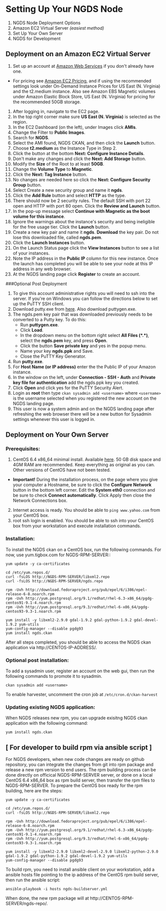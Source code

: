 # Setting Up Your NGDS Node

1. NGDS Node Deployment Options
  1. Amazon EC2 Virtual Server *(easiest method)*
  2. Set Up Your Own Server
2. NGDS for Development

## Deployment on an Amazon EC2 Virtual Server

1. Set up an account at [Amazon Web Services](http://aws.amazon.com/ec2/) if you don't already have one. 
  - For pricing see [Amazon EC2 Pricing](http://aws.amazon.com/ec2/pricing/), and if using the recommended settings look under On-Demand Instance Prices for US East (N. Virginia) and the t2.medium instance. Also see Amazon EBS Magnetic volumes under Amazon Elastic Block Store, US East (N. Virginia) for pricing for the recommended 50GB storage.
1. After logging in, navigate to the EC2 page.
1. In the top right corner make sure **US East (N. Virginia)** is selected as the region.
1. In the EC2 Dashboard (on the left), under Images click **AMIs**.
1. Change the Filter to **Public Images**.
1. Search for **NGDS**.
1. Select the AMI found, NGDS CKAN, and then click the **Launch** button.
1. Choose **t2.medium** as the Instance Type in Step 2.
1. Click the button at the bottom **Next: Configure Instance Details**.
1. Don't make any changes and click the **Next: Add Storage** button.
1. Modify the **Size** of the Root to at least **50GB**.
1. Change the **Volume Type** to **Magnetic**.
1. Click the **Next: Tag Instance** button.
1. No changes are needed here so click the **Next: Configure Security Group** button.
1. Select Create a new security group and name it **ngds**.
1. Click the **Add Rule** button and select **HTTP** as the type.
1. There should now be 2 security rules. The default SSH with port 22 open and HTTP with port 80 open. Click the **Review and Launch** button.
1. In the pop-up message select **Continue with Magnetic as the boot volume for this instance**.
1. Ignore the warnings about the instance's security and being ineligible for the free usage tier. Click the **Launch** button.
1. Create a new key pair and name it **ngds**. **Download** the key pair. Do not lose this downloaded file, called **ngds.pem**.
1. Click the **Launch Instances** button.
1. On the Launch Status page click the **View Instances** button to see a list of your instances.
1. Note the IP address in the **Public IP** column for this new instance. Once the launch has completed you will be able to see your node at this IP address in any web browser.
1. At the NGDS landing page click **Register** to create an account.

###Optional Post Deployment
1. To give this account administrative rights you will need to ssh into the server. If you're on Windows you can follow the directions below to set up the PuTTY SSH client.
1. Download putty.exe from [here](http://www.putty.org/). Also download puttygen.exe.
1. The ngds.pem key pair that was downloaded previously needs to be converted to a Putty key. To do this:
	- Run **puttygen.exe**.
	- Click **Load**.
	- In the dropdown menu on the bottom right select **All Files (\*.\*)**, select the **ngds.pem** key, and press **Open**.
	- Click the button **Save private key** and yes in the popup menu.
	- Name your key **ngds.ppk** and Save.
	- Close the PuTTY Key Generator.
1. Run **putty.exe**.
1. For **Host Name (or IP address)** enter the the Public IP of your Amazon instance.
1. In the window on the left, under **Connection - SSH - Auth** and **Private key file for authentication** add the ngds.ppk key you created.
1. Click **Open** and click yes for the PuTTY Security Alert.
1. Login as **root** then type `ckan sysadmin add <username>` where `<username>` is the username selected when you registered the new account on the NGDS landing page.
1. This user is now a system admin and on the NGDS landing page after refreshing the web browser there will be a new button for Sysadmin settings whenever this user is logged in.

## Deployment on Your Own Server

### Prerequisites:
1. CentOS 6.4 x86_64 minimal install. Available [here](http://mirrors.usc.edu/pub/linux/distributions/centos/6.4/isos/x86_64/CentOS-6.4-x86_64-minimal.iso). 50 GB disk space and 4GM RAM are recommended. Keep everything as original as you can. Other versions of CentOS have not been tested. 
  - **Important!** During the installation process, on the page where you give your computer a Hostname, be sure to click the **Configure Network** button in the bottom left corner. Edit the **System eth0** connection and be sure to check **Connect automatically**. Click Apply then close the Network Connections box.
2. Internet access is ready. You should be able to `ping www.yahoo.com` from your CentOS box.
3. root ssh login is enabled. You should be able to ssh into your CentOS box from your workstation and execute installation commands. 

### Installation:

To install the NGDS ckan on a CentOS box, run the following commands. For now, use yum.tigbox.com for NGDS-RPM-SERVER::

    yum update -y ca-certificates

    cd /etc/yum.repos.d/
    curl -fsLOS http://NGDS-RPM-SERVER/libxml2.repo
    curl -fsLOS http://NGDS-RPM-SERVER/ngds.repo

    rpm -Uvh http://download.fedoraproject.org/pub/epel/6/i386/epel-release-6-8.noarch.rpm
    rpm -Uvh http://yum.postgresql.org/9.1/redhat/rhel-6.3-x86_64/pgdg-centos91-9.1-4.noarch.rpm
    rpm -Uvh http://yum.postgresql.org/9.3/redhat/rhel-6-x86_64/pgdg-centos93-9.3-1.noarch.rpm

    yum install -y libxml2-2.9.0 gdal-1.9.2 gdal-python-1.9.2 gdal-devel-1.9.2 yum-utils
    yum-config-manager --disable pgdg93
    yum install ngds.ckan

After all steps completed, you should be able to access the NGDS ckan application via http://CENTOS-IP-ADDRESS/.

### Optional post installation:

To add a sysadmin user, register an account on the web gui, then run the following commands to promote it to sysadmin.

    ckan sysadmin add <username>

To enable harvester, uncomment the cron job at `/etc/cron.d/ckan-harvest`

### Updating existing NGDS application:

When NGDS releases new rpm, you can upgrade exisitng NGDS ckan application with the following command:

    yum install ngds.ckan

## [ For developer to build rpm via ansible script ]

For NGDS developers, when new code changes are ready on github repository, you can integrate the changes from git into rpm package and release a new rpm version to end users. The rpm building process can be done directly on officical NGDS-RPM-SERVER server, or done on a local CentOS 6.4 x86_64 box as rpm build server, then transfer the rpm files to NGDS-RPM-SERVER. To prepare the CentOS box ready for the rpm building, here are the steps:

    yum update -y ca-certificates

    cd /etc/yum.repos.d/
    curl -fsLOS http://NGDS-RPM-SERVER/libxml2.repo

    rpm -Uvh http://download.fedoraproject.org/pub/epel/6/i386/epel-release-6-8.noarch.rpm
    rpm -Uvh http://yum.postgresql.org/9.1/redhat/rhel-6.3-x86_64/pgdg-centos91-9.1-4.noarch.rpm
    rpm -Uvh http://yum.postgresql.org/9.3/redhat/rhel-6-x86_64/pgdg-centos93-9.3-1.noarch.rpm

    yum install -y libxml2-2.9.0 libxml2-devel-2.9.0 libxml2-python-2.9.0 gdal-1.9.2 gdal-python-1.9.2 gdal-devel-1.9.2 yum-utils
    yum-config-manager --disable pgdg93

To build rpm, you need to install ansible client on your workstation, add a ansible hosts file pointing to the ip address of the CentOS rpm build server, then run the ansible script:

    ansible-playbook -i hosts ngds-buildserver.yml

When done, the new rpm package will at http://CENTOS-RPM-SERVER/ngds-repo/.